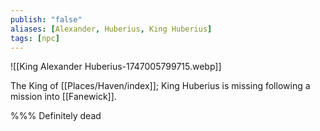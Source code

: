 ```yaml
---
publish: "false"
aliases: [Alexander, Huberius, King Huberius]
tags: [npc]
---
```

![[King Alexander Huberius-1747005799715.webp]]

The King of [[Places/Haven/index]]; King Huberius is missing following a mission into [[Fanewick]].

%%%
Definitely dead
